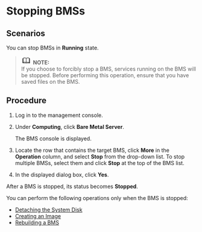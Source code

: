 # Stopping BMSs<a name="EN-US_TOPIC_0140740387"></a>

## Scenarios<a name="section89140121163"></a>

You can stop BMSs in  **Running**  state.

>![](public_sys-resources/icon-note.gif) **NOTE:**   
>If you choose to forcibly stop a BMS, services running on the BMS will be stopped. Before performing this operation, ensure that you have saved files on the BMS.  

## Procedure<a name="section1534145814619"></a>

1.  Log in to the management console. 
2.  Under  **Computing**, click  **Bare Metal Server**.

    The BMS console is displayed.

3.  Locate the row that contains the target BMS, click  **More**  in the  **Operation**  column, and select  **Stop**  from the drop-down list. To stop multiple BMSs, select them and click  **Stop**  at the top of the BMS list.
4.  In the displayed dialog box, click  **Yes**.

After a BMS is stopped, its status becomes  **Stopped**.

You can perform the following operations only when the BMS is stopped:

-   [Detaching the System Disk](detaching-a-disk.md)
-   [Creating an Image](creating-a-private-image-from-a-bms.md)
-   [Rebuilding a BMS](rebuilding-a-bms.md)

